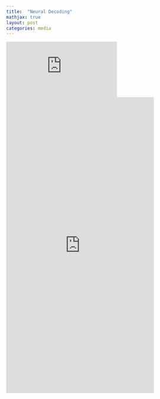 ```yaml
---
title:  "Neural Decoding"
mathjax: true
layout: post
categories: media
---
```


![NN](https://github.com/darin-momayezi/darin-momayezi.github.io/blob/master/images/Advanced_Lab___Zeeman_Effect.pdf)
<embed src="https://github.com/darin-momayezi/darin-momayezi.github.io/blob/master/images/Advanced_Lab___Zeeman_Effect.pdf" type="application/pdf" width="400" height="800" />
